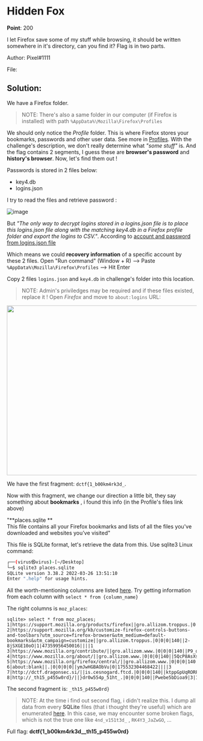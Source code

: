 # Hidden Fox

**Point**: 200

I let Firefox save some of my stuff while browsing, it should be written somewhere in it's directory, can you find it? Flag is in two parts.

Author: Pixel#1111

File: []()

## Solution:

We have a Firefox folder. 

> NOTE: There's also a same folder in our computer (if Firefox is installed) with path `%AppData%\Mozilla\Firefox\Profiles`

We should only notice the _Profile_ folder. This is where Firefox stores your bookmarks, passwords and other user data. See more in [Profiles](https://support.mozilla.org/en-US/kb/profiles-where-firefox-stores-user-data). With the challenge's description, we don't really determine what _"some stuff"_ is. And the flag contains 2 segments, I guess these are **browser's password** and **history's browser**. Now, let's find them out !

Passwords is stored in 2 files below:
- key4.db
- logins.json

I try to read the files and retrieve password :

![image](https://user-images.githubusercontent.com/48288606/163697438-64a53622-f7cf-4df4-afc6-81e172a4893b.png)

But _"The only way to decrypt logins stored in a logins.json file is to place this logins.json file along with the matching key4.db in a Firefox profile folder and export the logins to CSV."_. According to [account and password from logins.json file](https://support.mozilla.org/en-US/questions/1352064#:~:text=The%20only%20way%20to%20decrypt,export%20the%20logins%20to%20CSV.)

Which means we could **recovery information** of a specific account by these 2 files. Open "Run command" (Window + R) --> Paste `%AppData%\Mozilla\Firefox\Profiles` --> Hit Enter

Copy 2 files `logins.json` and `key4.db` in challenge's folder into this location.

> NOTE: Admin's priviledges may be required and if these files existed, replace it ! Open _Firefox_ and move to `about:logins` URL:


<p align="center"><img width=600 height=450 src="https://user-images.githubusercontent.com/48288606/163697628-293a2875-54ad-4f04-bb2d-1d758d9721d1.png"></p>

We have the first fragment: `dctf{1_b00km4rk3d_`.

Now with this fragment, we change our direction a little bit, they say something about **bookmarks** , i found this info (in the Profile's files link above)

"**places.sqlite **<br>
This file contains all your Firefox bookmarks and lists of all the files you've downloaded and websites you’ve visited"

This file is SQLite format, let's retrieve the data from this. Use sqlite3 Linux command: 

```bash
┌──(virus㉿virus)-[~/Desktop]
└─$ sqlite3 places.sqlite
SQLite version 3.38.2 2022-03-26 13:51:10
Enter ".help" for usage hints.
```

All the worth-mentioning colunmns are listed [here](http://kb.mozillazine.org/Places.sqlite). Try getting information from each column with `select * from {column_name}`

The right columns is `moz_places`:

```
sqlite> select * from moz_places;
1|https://support.mozilla.org/products/firefox||gro.allizom.troppus.|0|0|0|140||bew1ljtsvWMG|1|47358327123126||||1
2|https://support.mozilla.org/kb/customize-firefox-controls-buttons-and-toolbars?utm_source=firefox-browser&utm_medium=default-bookmarks&utm_campaign=customize||gro.allizom.troppus.|0|0|0|140||2-8jSXGE10oO|1|47359956450016||||1
3|https://www.mozilla.org/contribute/||gro.allizom.www.|0|0|0|140||P9_q5kTlvFJo|1|47357364218428||||2
4|https://www.mozilla.org/about/||gro.allizom.www.|0|0|0|140||5QcP8AsXsadx|1|47357608426557||||2
5|https://www.mozilla.org/firefox/central/||gro.allizom.www.|0|0|0|140||G9hmLxo6sCFe|1|47359969280417||||2
6|about:blank||.|0|0|0|0||ymJwHGBAObVu|0|175532304468422||||3
7|http://dctf.dragonsec.si/||is.cesnogard.ftcd.|0|0|0|140||ktppGpUqRORF|0|125510471171359||||4
8|http://_th15_p455w0rd}/||}dr0w554p_51ht_.|0|0|0|140||Pwebe5bDioa9|3|125507539440179||||5
```

The second fragment is: `_th15_p455w0rd}` 

> NOTE: At the time i  find out second flag, i didn't realize this. I dump all data from every **SQLite** files (that i thought they're useful) which are enumerated [here](https://support.mozilla.org/en-US/kb/profiles-where-firefox-stores-user-data). In this case, we may encounter some broken flags, which is not the true one like `4nd_v151t3d_` , `RK4Y3_JaZwGO`, ... 

Full flag: **dctf{1_b00km4rk3d__th15_p455w0rd}**
